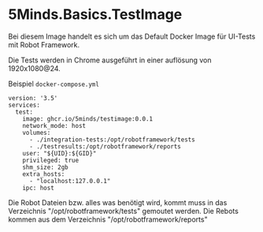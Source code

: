 # 5Minds.Basics.TestImage

Bei diesem Image handelt es sich um das Default Docker Image für UI-Tests mit Robot Framework.

Die Tests werden in Chrome ausgeführt in einer auflösung von 1920x1080@24.

Beispiel `docker-compose.yml`
```
version: '3.5'
services:
  test:
    image: ghcr.io/5minds/testimage:0.0.1
    network_mode: host
    volumes:
      - ./integration-tests:/opt/robotframework/tests
      - ./testresults:/opt/robotframework/reports
    user: "${UID}:${GID}"
    privileged: true
    shm_size: 2gb
    extra_hosts:
      - "localhost:127.0.0.1"
    ipc: host
```

Die Robot Dateien bzw. alles was benötigt wird, kommt muss in das Verzeichnis "/opt/robotframework/tests" gemoutet werden.
Die Rebots kommen aus dem Verzeichnis "/opt/robotframework/reports"
